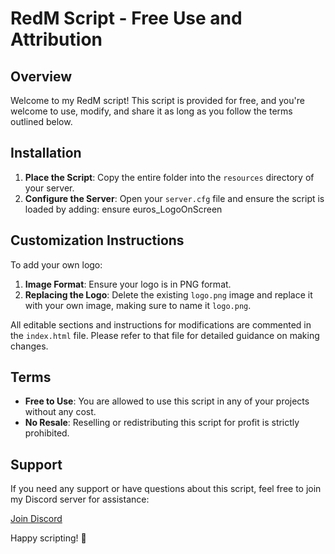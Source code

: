 # RedM Script - Free Use and Attribution

## Overview

Welcome to my RedM script! This script is provided for free, and you're welcome to use, modify, and share it as long as you follow the terms outlined below.

## Installation

1. **Place the Script**: Copy the entire folder into the `resources` directory of your server.
2. **Configure the Server**: Open your `server.cfg` file and ensure the script is loaded by adding: ensure euros_LogoOnScreen
   

## Customization Instructions

To add your own logo:

1. **Image Format**: Ensure your logo is in PNG format.
2. **Replacing the Logo**: Delete the existing `logo.png` image and replace it with your own image, making sure to name it `logo.png`.

All editable sections and instructions for modifications are commented in the `index.html` file. Please refer to that file for detailed guidance on making changes.

## Terms

- **Free to Use**: You are allowed to use this script in any of your projects without any cost.
- **No Resale**: Reselling or redistributing this script for profit is strictly prohibited.


## Support

If you need any support or have questions about this script, feel free to join my Discord server for assistance:

[Join Discord](https://discord.gg/TfhKUkwKvf)



Happy scripting! 🚀
